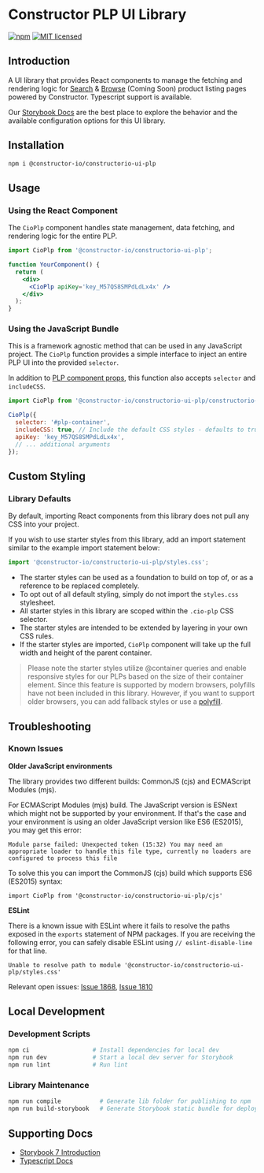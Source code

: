 # Constructor PLP UI Library

[![npm](https://img.shields.io/npm/v/@constructor-io/constructorio-ui-plp)](https://www.npmjs.com/package/@constructor-io/constructorio-ui-plp)
[![MIT licensed](https://img.shields.io/badge/license-MIT-blue.svg)](https://github.com/Constructor-io/constructorio-ui-plp/blob/main/LICENSE)

## Introduction

A UI library that provides React components to manage the fetching and rendering logic for [Search](https://constructor.io/products/search/) & [Browse](https://constructor.io/products/browse/) (Coming Soon) product listing pages powered by Constructor. Typescript support is available.

Our [Storybook Docs](https://constructor-io.github.io/constructorio-ui-plp/?path=/docs/general-introduction--documentation) are the best place to explore the behavior and the available configuration options for this UI library.

## Installation

```bash
npm i @constructor-io/constructorio-ui-plp
```

## Usage

### Using the React Component

The `CioPlp` component handles state management, data fetching, and rendering logic for the entire PLP.

```jsx
import CioPlp from '@constructor-io/constructorio-ui-plp';

function YourComponent() {
  return (
    <div>
      <CioPlp apiKey='key_M57QS8SMPdLdLx4x' />
    </div>
  );
}
```

### Using the JavaScript Bundle

This is a framework agnostic method that can be used in any JavaScript project. The `CioPlp` function provides a simple interface to inject an entire PLP UI into the provided `selector`.

In addition to [PLP component props](https://constructor-io.github.io/constructorio-ui-plp/?path=/docs/plp-component--docs), this function also accepts `selector` and `includeCSS`.

```js
import CioPlp from '@constructor-io/constructorio-ui-plp/constructorio-ui-plp-bundled';

CioPlp({
  selector: '#plp-container',
  includeCSS: true, // Include the default CSS styles - defaults to true
  apiKey: 'key_M57QS8SMPdLdLx4x',
  // ... additional arguments
});
```

## Custom Styling

### Library Defaults

By default, importing React components from this library does not pull any CSS into your project.

If you wish to use starter styles from this library, add an import statement similar to the example import statement below:

```js
import '@constructor-io/constructorio-ui-plp/styles.css';
```

- The starter styles can be used as a foundation to build on top of, or as a reference to be replaced completely.
- To opt out of all default styling, simply do not import the `styles.css` stylesheet.
- All starter styles in this library are scoped within the `.cio-plp` CSS selector.
- The starter styles are intended to be extended by layering in your own CSS rules.
- If the starter styles are imported, `CioPlp` component will take up the full width and height of the parent container.

> Please note the starter styles utilize @container queries and enable responsive styles for our PLPs based on the size of their container element. Since this feature is supported by modern browsers, polyfills have not been included in this library. However, if you want to support older browsers, you can add fallback styles or use a [polyfill](https://github.com/GoogleChromeLabs/container-query-polyfill).

## Troubleshooting

### Known Issues

**Older JavaScript environments**

The library provides two different builds: CommonJS (cjs) and ECMAScript Modules (mjs).

For ECMAScript Modules (mjs) build. The JavaScript version is ESNext which might not be supported by your environment.
If that's the case and your environment is using an older JavaScript version like ES6 (ES2015), you may get this error:

`Module parse failed: Unexpected token (15:32)
You may need an appropriate loader to handle this file type, currently no loaders are configured to process this file`

To solve this you can import the CommonJS (cjs) build which supports ES6 (ES2015) syntax:

`import CioPlp from '@constructor-io/constructorio-ui-plp/cjs'`

**ESLint**

There is a known issue with ESLint where it fails to resolve the paths exposed in the `exports` statement of NPM packages. If you are receiving the following error, you can safely disable ESLint using `// eslint-disable-line` for that line.

`Unable to resolve path to module '@constructor-io/constructorio-ui-plp/styles.css'`

Relevant open issues: [Issue 1868](https://github.com/import-js/eslint-plugin-import/issues/1868), [Issue 1810](https://github.com/import-js/eslint-plugin-import/issues/1810)

## Local Development

### Development Scripts

```bash
npm ci                  # Install dependencies for local dev
npm run dev             # Start a local dev server for Storybook
npm run lint            # Run lint
```

### Library Maintenance

```bash
npm run compile           # Generate lib folder for publishing to npm
npm run build-storybook   # Generate Storybook static bundle for deploy with GitHub Pages
```

## Supporting Docs

- [Storybook 7 Introduction](https://storybook.js.org/docs/7.0/react/get-started/introduction)
- [Typescript Docs](https://www.typescriptlang.org/docs/)
